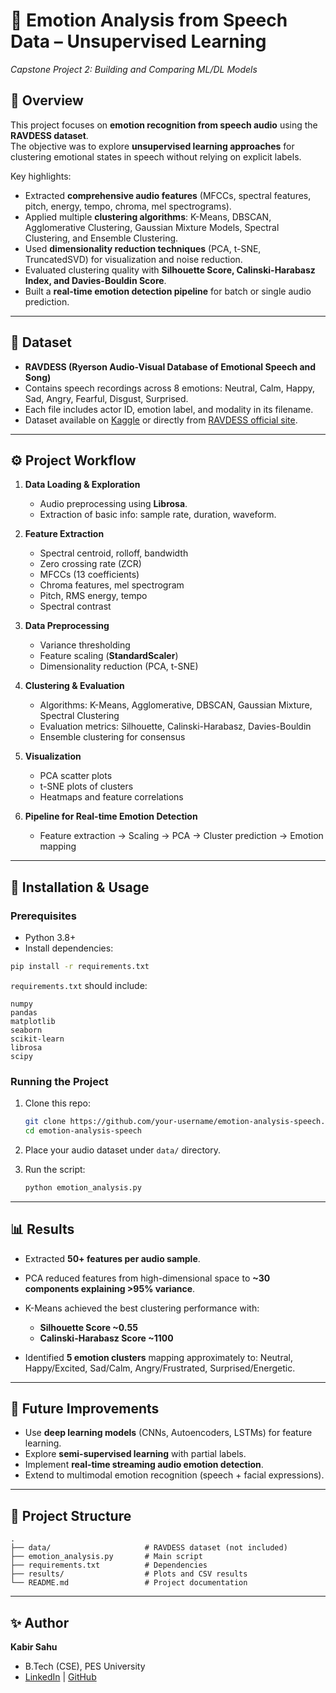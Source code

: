 # 🎵 Emotion Analysis from Speech Data – Unsupervised Learning  
*Capstone Project 2: Building and Comparing ML/DL Models*  

## 📌 Overview  
This project focuses on **emotion recognition from speech audio** using the **RAVDESS dataset**.  
The objective was to explore **unsupervised learning approaches** for clustering emotional states in speech without relying on explicit labels.  

Key highlights:  
- Extracted **comprehensive audio features** (MFCCs, spectral features, pitch, energy, tempo, chroma, mel spectrograms).  
- Applied multiple **clustering algorithms**: K-Means, DBSCAN, Agglomerative Clustering, Gaussian Mixture Models, Spectral Clustering, and Ensemble Clustering.  
- Used **dimensionality reduction techniques** (PCA, t-SNE, TruncatedSVD) for visualization and noise reduction.  
- Evaluated clustering quality with **Silhouette Score, Calinski-Harabasz Index, and Davies-Bouldin Score**.  
- Built a **real-time emotion detection pipeline** for batch or single audio prediction.  

---

## 📂 Dataset  
- **RAVDESS (Ryerson Audio-Visual Database of Emotional Speech and Song)**  
- Contains speech recordings across 8 emotions: Neutral, Calm, Happy, Sad, Angry, Fearful, Disgust, Surprised.  
- Each file includes actor ID, emotion label, and modality in its filename.  
- Dataset available on [Kaggle](https://www.kaggle.com/uwrfkaggler/ravdess-emotional-speech-audio) or directly from [RAVDESS official site](https://zenodo.org/record/1188976).  

---

## ⚙️ Project Workflow  

1. **Data Loading & Exploration**  
   - Audio preprocessing using **Librosa**.  
   - Extraction of basic info: sample rate, duration, waveform.  

2. **Feature Extraction**  
   - Spectral centroid, rolloff, bandwidth  
   - Zero crossing rate (ZCR)  
   - MFCCs (13 coefficients)  
   - Chroma features, mel spectrogram  
   - Pitch, RMS energy, tempo  
   - Spectral contrast  

3. **Data Preprocessing**  
   - Variance thresholding  
   - Feature scaling (**StandardScaler**)  
   - Dimensionality reduction (PCA, t-SNE)  

4. **Clustering & Evaluation**  
   - Algorithms: K-Means, Agglomerative, DBSCAN, Gaussian Mixture, Spectral Clustering  
   - Evaluation metrics: Silhouette, Calinski-Harabasz, Davies-Bouldin  
   - Ensemble clustering for consensus  

5. **Visualization**  
   - PCA scatter plots  
   - t-SNE plots of clusters  
   - Heatmaps and feature correlations  

6. **Pipeline for Real-time Emotion Detection**  
   - Feature extraction → Scaling → PCA → Cluster prediction → Emotion mapping  

---

## 🚀 Installation & Usage  

### Prerequisites  
- Python 3.8+  
- Install dependencies:  

```bash
pip install -r requirements.txt
````

`requirements.txt` should include:

```
numpy  
pandas  
matplotlib  
seaborn  
scikit-learn  
librosa  
scipy  
```

### Running the Project

1. Clone this repo:

   ```bash
   git clone https://github.com/your-username/emotion-analysis-speech.git
   cd emotion-analysis-speech
   ```
2. Place your audio dataset under `data/` directory.
3. Run the script:

   ```bash
   python emotion_analysis.py
   ```

---

## 📊 Results

* Extracted **50+ features per audio sample**.
* PCA reduced features from high-dimensional space to **~30 components explaining >95% variance**.
* K-Means achieved the best clustering performance with:

  * **Silhouette Score ~0.55**
  * **Calinski-Harabasz Score ~1100**
* Identified **5 emotion clusters** mapping approximately to: Neutral, Happy/Excited, Sad/Calm, Angry/Frustrated, Surprised/Energetic.

---

## 🔮 Future Improvements

* Use **deep learning models** (CNNs, Autoencoders, LSTMs) for feature learning.
* Explore **semi-supervised learning** with partial labels.
* Implement **real-time streaming audio emotion detection**.
* Extend to multimodal emotion recognition (speech + facial expressions).

---

## 📌 Project Structure

```
.
├── data/                     # RAVDESS dataset (not included)
├── emotion_analysis.py       # Main script
├── requirements.txt          # Dependencies
├── results/                  # Plots and CSV results
└── README.md                 # Project documentation
```

---

## ✨ Author

**Kabir Sahu**

* B.Tech (CSE), PES University
* [LinkedIn](https://www.linkedin.com/in/kabir-sahu/) | [GitHub](https://github.com/kabir325)


